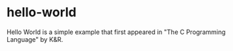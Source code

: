 # hello-world
Hello World is a simple example that first appeared in "The C Programming Language" by K&R.
